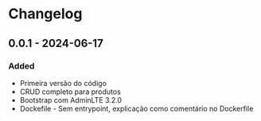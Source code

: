 # Changelog

## 0.0.1 - 2024-06-17

### Added 
- Primeira versão do código
- CRUD completo para produtos
- Bootstrap com AdminLTE 3.2.0
- Dockefile - Sem entrypoint, explicação como comentário no Dockerfile